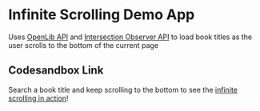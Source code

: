# Infinite Scrolling Demo App

Uses [OpenLib API](https://openlibrary.org) and [Intersection Observer API](https://developer.mozilla.org/en-US/docs/Web/API/Intersection_Observer_API) to load book titles as the user scrolls to the bottom of the current page

## Codesandbox Link

Search a book title and keep scrolling to the bottom to see the [infinite scrolling in action](https://codesandbox.io/p/sandbox/github/AlphaZero8/infinite-scrolling-demo?layout=%257B%2522sidebarPanel%2522%253A%2522EXPLORER%2522%252C%2522rootPanelGroup%2522%253A%257B%2522direction%2522%253A%2522horizontal%2522%252C%2522contentType%2522%253A%2522UNKNOWN%2522%252C%2522type%2522%253A%2522PANEL_GROUP%2522%252C%2522id%2522%253A%2522ROOT_LAYOUT%2522%252C%2522panels%2522%253A%255B%257B%2522type%2522%253A%2522PANEL_GROUP%2522%252C%2522contentType%2522%253A%2522UNKNOWN%2522%252C%2522direction%2522%253A%2522vertical%2522%252C%2522id%2522%253A%2522clp4ywa6p00073b5x2vbmgav2%2522%252C%2522sizes%2522%253A%255B70%252C30%255D%252C%2522panels%2522%253A%255B%257B%2522type%2522%253A%2522PANEL_GROUP%2522%252C%2522contentType%2522%253A%2522EDITOR%2522%252C%2522direction%2522%253A%2522horizontal%2522%252C%2522id%2522%253A%2522EDITOR%2522%252C%2522panels%2522%253A%255B%257B%2522type%2522%253A%2522PANEL%2522%252C%2522contentType%2522%253A%2522EDITOR%2522%252C%2522id%2522%253A%2522clp4ywa6o00033b5x1l3o516y%2522%257D%255D%252C%2522sizes%2522%253A%255B100%255D%257D%252C%257B%2522type%2522%253A%2522PANEL_GROUP%2522%252C%2522contentType%2522%253A%2522SHELLS%2522%252C%2522direction%2522%253A%2522horizontal%2522%252C%2522id%2522%253A%2522SHELLS%2522%252C%2522panels%2522%253A%255B%257B%2522type%2522%253A%2522PANEL%2522%252C%2522contentType%2522%253A%2522SHELLS%2522%252C%2522id%2522%253A%2522clp4ywa6o00043b5xby3nvb5m%2522%257D%255D%252C%2522sizes%2522%253A%255B100%255D%257D%255D%257D%252C%257B%2522type%2522%253A%2522PANEL_GROUP%2522%252C%2522contentType%2522%253A%2522DEVTOOLS%2522%252C%2522direction%2522%253A%2522vertical%2522%252C%2522id%2522%253A%2522DEVTOOLS%2522%252C%2522panels%2522%253A%255B%257B%2522type%2522%253A%2522PANEL%2522%252C%2522contentType%2522%253A%2522DEVTOOLS%2522%252C%2522id%2522%253A%2522clp4ywa6o00063b5xa2jb7t2f%2522%257D%255D%252C%2522sizes%2522%253A%255B100%255D%257D%255D%252C%2522sizes%2522%253A%255B50%252C50%255D%257D%252C%2522tabbedPanels%2522%253A%257B%2522clp4ywa6o00033b5x1l3o516y%2522%253A%257B%2522tabs%2522%253A%255B%257B%2522id%2522%253A%2522clp4ywa6o00023b5xo6zkt6bg%2522%252C%2522mode%2522%253A%2522permanent%2522%252C%2522type%2522%253A%2522FILE%2522%252C%2522filepath%2522%253A%2522%252FREADME.md%2522%257D%255D%252C%2522id%2522%253A%2522clp4ywa6o00033b5x1l3o516y%2522%252C%2522activeTabId%2522%253A%2522clp4ywa6o00023b5xo6zkt6bg%2522%257D%252C%2522clp4ywa6o00063b5xa2jb7t2f%2522%253A%257B%2522tabs%2522%253A%255B%257B%2522id%2522%253A%2522clp4ywa6o00053b5xvdca9m58%2522%252C%2522mode%2522%253A%2522permanent%2522%252C%2522type%2522%253A%2522UNASSIGNED_PORT%2522%252C%2522port%2522%253A0%252C%2522path%2522%253A%2522%2522%257D%255D%252C%2522id%2522%253A%2522clp4ywa6o00063b5xa2jb7t2f%2522%252C%2522activeTabId%2522%253A%2522clp4ywa6o00053b5xvdca9m58%2522%257D%252C%2522clp4ywa6o00043b5xby3nvb5m%2522%253A%257B%2522tabs%2522%253A%255B%255D%252C%2522id%2522%253A%2522clp4ywa6o00043b5xby3nvb5m%2522%257D%257D%252C%2522showDevtools%2522%253Atrue%252C%2522showShells%2522%253Atrue%252C%2522showSidebar%2522%253Atrue%252C%2522sidebarPanelSize%2522%253A21.458333333333343%257D)!
